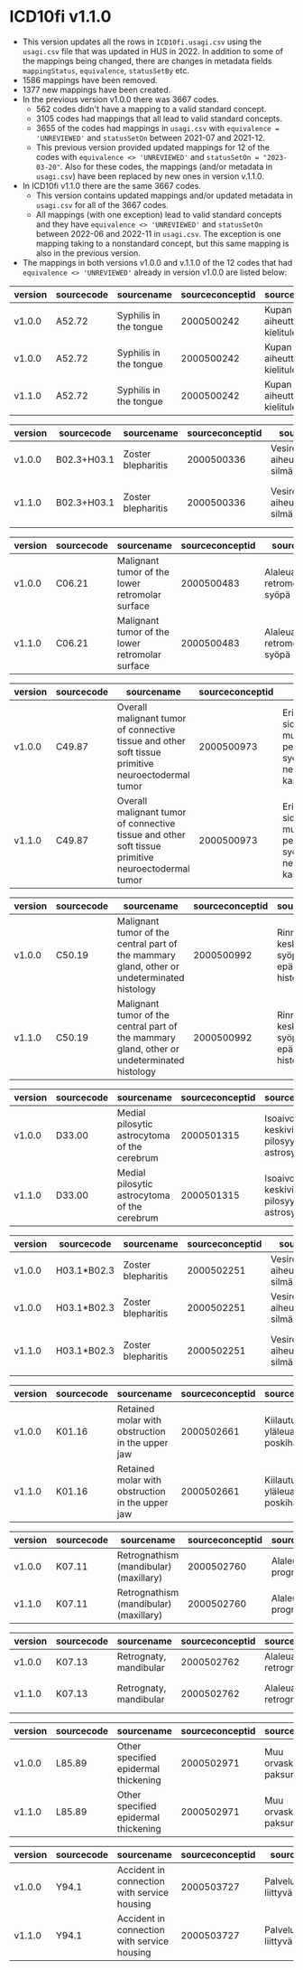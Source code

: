 # ICD10fi v1.1.0
- This version updates all the rows in `ICD10fi.usagi.csv` using the `usagi.csv` file that was updated in HUS in 2022. In addition to some of the mappings being changed, there are changes in metadata fields `mappingStatus`, `equivalence`, `statusSetBy` etc.
- 1586 mappings have been removed.
- 1377 new mappings have been created.
- In the previous version v1.0.0 there was 3667 codes. 
    - 562 codes didn't have a mapping to a valid standard concept. 
    - 3105 codes had mappings that all lead to valid standard concepts.
    - 3655 of the codes had mappings in `usagi.csv` with `equivalence = 'UNREVIEWED'` and `statusSetOn` between 2021-07 and 2021-12.
    - This previous version provided updated mappings for 12 of the codes with `equivalence <> 'UNREVIEWED'` and `statusSetOn = "2023-03-20"`. Also for these codes, the mappings (and/or metadata in `usagi.csv`) have been replaced by new ones in version v.1.1.0. 
- In ICD10fi v1.1.0 there are the same 3667 codes. 
    - This version contains updated mappings and/or updated metadata in `usagi.csv` for all of the 3667 codes.
    - All mappings (with one exception) lead to valid standard concepts and they have `equivalence <> 'UNREVIEWED'` and `statusSetOn` between 2022-06 and 2022-11 in `usagi.csv`. The exception is one mapping taking to a nonstandard concept, but this same mapping is also in the previous version.
- The mappings in both versions v1.0.0 and v.1.1.0 of the 12 codes that had `equivalence <> 'UNREVIEWED'` already in version v1.0.0 are listed below:

version |  sourcecode |  sourcename |  sourceconceptid |  sourcename_fi |  mappingstatus |  equivalence |  statussetby |  statusseton |  conceptid |  conceptname |  domainid |  comment |  createdby |  createdon
|-----|------|----|-------|------|-------|-----|-----|------|--------|-------|--------|------|------|--------|
v1.0.0 |  A52.72 |  Syphilis in the tongue |  2000500242 |  Kupan aiheuttama kielitulehdus |  APPROVED |  EQUAL |  javier |  2023-03-20 |  436033 |  Syphilis |  Condition |  NULL |  javier |  2023-03-20
v1.0.0 |  A52.72 |  Syphilis in the tongue |  2000500242 |  Kupan aiheuttama kielitulehdus |  APPROVED |  EQUAL |  javier |  2023-03-20 |  436147 |  Glossitis |  Condition |  NULL |  TAYS |  2021-06-18
v1.1.0 |  A52.72 |  Syphilis in the tongue |  2000500242 |  Kupan aiheuttama kielitulehdus |  APPROVED |  WIDER |  PKo |  2022-10-26 |  4122760 |  Oral syphilis |  Condition |  NULL |  PKo |  2022-10-26

version |  sourcecode |  sourcename |  sourceconceptid |  sourcename_fi |  mappingstatus |  equivalence |  statussetby |  statusseton |  conceptid |  conceptname |  domainid |  comment |  createdby |  createdon
|-----|------|----|-------|------|-------|-----|-----|------|--------|-------|--------|------|------|--------|
v1.0.0 |  B02.3+H03.1 |  Zoster blepharitis |  2000500336 |  Vesirokkoviruksen aiheuttama silmäluomitulehdus |  APPROVED |  EQUAL |  javier |  2023-03-20 |  372828 |  Herpes zoster ophthalmicus |  Condition |  NULL |  javier |  2023-03-20
v1.1.0 |  B02.3+H03.1 |  Zoster blepharitis |  2000500336 |  Vesirokkoviruksen aiheuttama silmäluomitulehdus |  APPROVED |  EQUAL |  PKo |  2022-11-27 |  4211951 |  Varicella-zoster virus eyelid dermatitis |  Condition |  NULL |  PKo |  2022-11-27

version |  sourcecode |  sourcename |  sourceconceptid |  sourcename_fi |  mappingstatus |  equivalence |  statussetby |  statusseton |  conceptid |  conceptname |  domainid |  comment |  createdby |  createdon
|-----|------|----|-------|------|-------|-----|-----|------|--------|-------|--------|------|------|--------|
v1.0.0 |  C06.21 |  Malignant tumor of the lower retromolar surface |  2000500483 |  Alaleuan retromolaarialueen syöpä |  APPROVED |  EQUAL |  javier |  2023-03-20 |  433704 |  Primary malignant neoplasm of retromolar area |  Condition |  NULL |  TAYS |  2020-07-31
v1.1.0 |  C06.21 |  Malignant tumor of the lower retromolar surface |  2000500483 |  Alaleuan retromolaarialueen syöpä |  APPROVED |  WIDER |  PKo |  2022-06-15 |  433704 |  Primary malignant neoplasm of retromolar area |  Condition |  NULL |  TAYS |  2020-07-31

version |  sourcecode |  sourcename |  sourceconceptid |  sourcename_fi |  mappingstatus |  equivalence |  statussetby |  statusseton |  conceptid |  conceptname |  domainid |  comment |  createdby |  createdon
|-----|------|----|-------|------|-------|-----|-----|------|--------|-------|--------|------|------|--------|
v1.0.0 |  C49.87 |  Overall malignant tumor of connective tissue and other soft tissue primitive neuroectodermal tumor |  2000500973 |  Eri alueisiin ulottuva sidekudoksen tai muun pehmytkudoksen syöpä primitiivinen neuroektodermaalinen kasvain (PNET) |  APPROVED |  WIDER |  javier |  2023-03-20 |  44782609 |  Primitive neuroectodermal tumor |  Condition |  NULL |  TYKS |  2021-06-17
v1.1.0 |  C49.87 |  Overall malignant tumor of connective tissue and other soft tissue primitive neuroectodermal tumor |  2000500973 |  Eri alueisiin ulottuva sidekudoksen tai muun pehmytkudoksen syöpä primitiivinen neuroektodermaalinen kasvain (PNET) |  APPROVED |  WIDER |  PKo |  2022-06-28 |  44782609 |  Primitive neuroectodermal tumor |  Condition |  NULL |  TYKS |  2021-06-17

version |  sourcecode |  sourcename |  sourceconceptid |  sourcename_fi |  mappingstatus |  equivalence |  statussetby |  statusseton |  conceptid |  conceptname |  domainid |  comment |  createdby |  createdon
|-----|------|----|-------|------|-------|-----|-----|------|--------|-------|--------|------|------|--------|
v1.0.0 |  C50.19 |  Malignant tumor of the central part of the mammary gland, other or undeterminated histology |  2000500992 |  Rinnan keskiosan syöpä muu tai epämääräinen histologia |  APPROVED |  WIDER |  javier |  2023-03-20 |  4112853 |  Malignant tumor of breast |  Condition |  NULL |  TAYS |  2020-07-31
v1.1.0 |  C50.19 |  Malignant tumor of the central part of the mammary gland, other or undeterminated histology |  2000500992 |  Rinnan keskiosan syöpä muu tai epämääräinen histologia |  APPROVED |  EQUIVALENT |  PKo |  2022-06-01 |  44501139 |  Solid carcinoma, NOS, of central portion of breast |  Condition |  NULL |  PKo |  2022-06-01

version |  sourcecode |  sourcename |  sourceconceptid |  sourcename_fi |  mappingstatus |  equivalence |  statussetby |  statusseton |  conceptid |  conceptname |  domainid |  comment |  createdby |  createdon
|-----|------|----|-------|------|-------|-----|-----|------|--------|-------|--------|------|------|--------|
v1.0.0 |  D33.00 |  Medial pilosytic astrocytoma of the cerebrum |  2000501315 |  Isoaivojen keskiviivan pilosyyttinen astrosytooma |  APPROVED |  WIDER |  javier |  2023-03-20 |  36530723 |  Pilocytic astrocytoma of cerebrum |  Condition |  NULL |  TAYS |  2020-07-31
v1.1.0 |  D33.00 |  Medial pilosytic astrocytoma of the cerebrum |  2000501315 |  Isoaivojen keskiviivan pilosyyttinen astrosytooma |  APPROVED |  WIDER |  PKo |  2022-06-30 |  36530723 |  Pilocytic astrocytoma of cerebrum |  Condition |  NULL |  TAYS |  2020-07-31

version |  sourcecode |  sourcename |  sourceconceptid |  sourcename_fi |  mappingstatus |  equivalence |  statussetby |  statusseton |  conceptid |  conceptname |  domainid |  comment |  createdby |  createdon
|-----|------|----|-------|------|-------|-----|-----|------|--------|-------|--------|------|------|--------|
v1.0.0 |  H03.1*B02.3 |  Zoster blepharitis |  2000502251 |  Vesirokkoviruksen aiheuttama silmäluomitulehdus |  APPROVED |  WIDER |  javier |  2023-03-20 |  378425 |  Blepharitis |  Condition |  NULL |  TAYS |  2020-07-31
v1.0.0 |  H03.1*B02.3 |  Zoster blepharitis |  2000502251 |  Vesirokkoviruksen aiheuttama silmäluomitulehdus |  APPROVED |  WIDER |  javier |  2023-03-20 |  443943 |  Herpes zoster |  Condition |  NULL |  javier |  2023-03-20
v1.1.0 |  H03.1*B02.3 |  Zoster blepharitis |  2000502251 |  Vesirokkoviruksen aiheuttama silmäluomitulehdus |  APPROVED |  EQUAL |  PKo |  2022-11-27 |  4211951 |  Varicella-zoster virus eyelid dermatitis |  Condition |  NULL |  PKo |  2022-11-27

version |  sourcecode |  sourcename |  sourceconceptid |  sourcename_fi |  mappingstatus |  equivalence |  statussetby |  statusseton |  conceptid |  conceptname |  domainid |  comment |  createdby |  createdon
|-----|------|----|-------|------|-------|-----|-----|------|--------|-------|--------|------|------|--------|
v1.0.0 |  K01.16 |  Retained molar with obstruction in the upper jaw |  2000502661 |  Kiilautunut yläleuan poskihammas |  APPROVED |  WIDER |  javier |  2023-03-20 |  4123726 |  Impacted tooth |  Condition |  NULL |  TAYS |  2020-07-31
v1.1.0 |  K01.16 |  Retained molar with obstruction in the upper jaw |  2000502661 |  Kiilautunut yläleuan poskihammas |  APPROVED |  WIDER |  PKo |  2022-11-25 |  4043700 |  Impacted tooth |  Observation |  NULL |  PKo |  2022-11-25

version |  sourcecode |  sourcename |  sourceconceptid |  sourcename_fi |  mappingstatus |  equivalence |  statussetby |  statusseton |  conceptid |  conceptname |  domainid |  comment |  createdby |  createdon
|-----|------|----|-------|------|-------|-----|-----|------|--------|-------|--------|------|------|--------|
v1.0.0 |  K07.11 |  Retrognathism (mandibular)(maxillary) |  2000502760 |  Alaleuan prognatia |  APPROVED |  WIDER |  javier |  2023-03-20 |  4218622 |  Congenital prognathism |  Condition |  NULL |  TAYS |  2020-07-31
v1.1.0 |  K07.11 |  Retrognathism (mandibular)(maxillary) |  2000502760 |  Alaleuan prognatia |  APPROVED |  EQUAL |  PKo |  2022-11-25 |  4027228 |  Mandibular prognathism |  Condition |  K07.11 Alaleuan prognatia |  PKo |  2022-11-25

version |  sourcecode |  sourcename |  sourceconceptid |  sourcename_fi |  mappingstatus |  equivalence |  statussetby |  statusseton |  conceptid |  conceptname |  domainid |  comment |  createdby |  createdon
|-----|------|----|-------|------|-------|-----|-----|------|--------|-------|--------|------|------|--------|
v1.0.0 |  K07.13 |  Retrognaty, mandibular |  2000502762 |  Alaleuan retrognatia |  APPROVED |  WIDER |  javier |  2023-03-20 |  4033919 |  Congenital retrognathism |  Condition |  NULL |  TAYS |  2020-07-31
v1.1.0 |  K07.13 |  Retrognaty, mandibular |  2000502762 |  Alaleuan retrognatia |  APPROVED |  EQUAL |  PKo |  2022-11-25 |  4142490 |  Mandibular retrognathism |  Condition |  K07.13 Alaleuan retrognatia |  PKo |  2022-11-25

version |  sourcecode |  sourcename |  sourceconceptid |  sourcename_fi |  mappingstatus |  equivalence |  statussetby |  statusseton |  conceptid |  conceptname |  domainid |  comment |  createdby |  createdon
|-----|------|----|-------|------|-------|-----|-----|------|--------|-------|--------|------|------|--------|
v1.0.0 |  L85.89 |  Other specified epidermal thickening |  2000502971 |  Muu orvaskeden paksuntuma |  APPROVED |  WIDER |  javier |  2023-03-20 |  4233355 |  Increased thickness |  Condition |  NULL |  TAYS |  2020-07-31
v1.1.0 |  L85.89 |  Other specified epidermal thickening |  2000502971 |  Muu orvaskeden paksuntuma |  APPROVED |  WIDER |  PKo |  2022-11-24 |  4068036 |  Thickening of skin |  Condition |  NULL |  PKo |  2022-11-24

version |  sourcecode |  sourcename |  sourceconceptid |  sourcename_fi |  mappingstatus |  equivalence |  statussetby |  statusseton |  conceptid |  conceptname |  domainid |  comment |  createdby |  createdon
|-----|------|----|-------|------|-------|-----|-----|------|--------|-------|--------|------|------|--------|
v1.0.0 |  Y94.1 |  Accident in connection with service housing |  2000503727 |  Palveluasumiseen liittyvä tapaturma |  APPROVED |  WIDER |  javier |  2023-03-20 |  440279 |  Accident |  Observation |  NULL |  TAYS |  2020-07-31
v1.1.0 |  Y94.1 |  Accident in connection with service housing |  2000503727 |  Palveluasumiseen liittyvä tapaturma |  APPROVED |  INEXACT |  PKo |  2022-10-28 |  4235672 |  Fall in nursing home |  Observation |  NULL |  PKo |  2022-10-28
